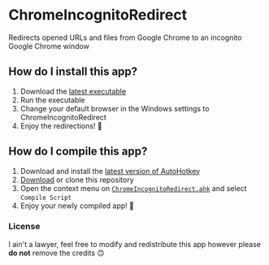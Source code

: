 # ChromeIncognitoRedirect
Redirects opened URLs and files from Google Chrome to an incognito Google Chrome window

## How do I install this app?
1. Download the [latest executable](https://github.com/PolicyPuma4/ChromeIncognitoRedirect/releases/latest/download/ChromeIncognitoRedirect.exe)
1. Run the executable
1. Change your default browser in the Windows settings to ChromeIncognitoRedirect
1. Enjoy the redirections! 🥳

## How do I compile this app?
1. Download and install the [latest version of AutoHotkey](https://www.autohotkey.com/download/ahk-install.exe)
1. [Download](https://github.com/PolicyPuma4/ChromeIncognitoRedirect/archive/main.zip) or clone this repository
1. Open the context menu on [`ChromeIncognitoRedirect.ahk`](https://github.com/PolicyPuma4/ChromeIncognitoRedirect/blob/main/ChromeIncognitoRedirect.ahk) and select `Compile Script`
1. Enjoy your newly compiled app! 🥳

### License
I ain't a lawyer, feel free to modify and redistribute this app however please **do not** remove the credits 🙃
